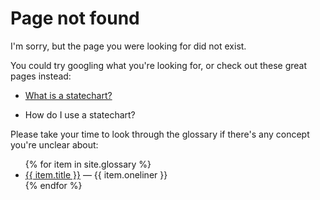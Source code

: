 # Page not found

I'm sorry, but the page you were looking for did not exist.

You could try googling what you're looking for, or check out these great pages instead:

- [What is a statechart?]()

- How do I use a statechart?

Please take your time to look through the glossary if there's any concept you're unclear about:

<ul>
{% for item in site.glossary %}
   <li><a href="{{ item.url }}">{{ item.title }}</a> — {{ item.oneliner }}</li>
{% endfor %}
</ul>

